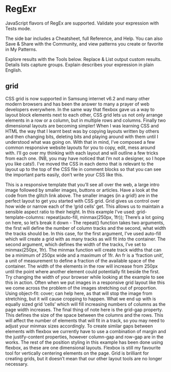 # RegExr

JavaScript flavors of RegEx are supported. Validate your expression with Tests mode.

The side bar includes a Cheatsheet, full Reference, and Help. You can also Save & Share with the Community, and view patterns you create or favorite in My Patterns.

Explore results with the Tools below. Replace & List output custom results. Details lists capture groups. Explain describes your expression in plain English.

## grid

CSS grid is now supported in Samsung internet v6.2 and many other modern browsers and has been the answer to many a prayer of web developers everywhere. In the same way that flexbox gave us a way to layout block elements next to each other, CSS grid lets us not only arrange elements in a row or a column, but in multiple rows and columns. Finally two dimensional layouts are becoming simpler!
When I was learning CSS and HTML the way that I learnt best was by copying layouts written by others and then changing bits, deleting bits and playing around with them until I understood what was going on. With that in mind, I’ve composed a few common responsive website layouts for you to copy, edit, mess around with. I’ll go over my thinking with each layout and will outline a few tricks from each one. (NB, you may have noticed that I’m not a designer, so I hope you like cats!). I’ve moved the CSS in each demo that is relevant to the layout up to the top of the CSS file in comment blocks so that you can see the important parts easily, don’t write your CSS like this.

This is a responsive template that you’ll see all over the web, a large intro image followed by smaller images, buttons or articles. Have a look at the code from the glitch link above.
The smaller images (in a grid!) are in the perfect layout to get you started with CSS grid. Grid gives us control over how wide or narrow each of the ‘grid cells’ get. This allows us to maintain a sensible aspect ratio to their height. In this example I’ve used:
grid-template-columns: repeat(auto-fill, minmax(250px, 1fr));
There’s a lot going on here, so let’s break it down -
The repeat() function takes two arguments, the first will define the number of column tracks and the second, what width the tracks should be.
In this case, for the first argument, I’ve used auto-fill which will create a grid with as many tracks as will fit into the container. The second argument, which defines the width of the tracks, I’ve set to minmax(250px, 1fr). The minmax function will create track widths that can be a minimum of 250px wide and a maximum of 1fr. An fr is a ‘fraction unit’, a unit of measurement to define a fraction of the available space of the container. The width of the elements in the row will increase from 250px until the point where another element could potentially fit beside the first. Try changing the width of your browser while looking at the example to see this in action.
Often when we put images in a responsive grid layout like this we come across the problem of the images stretching out of proportion. Using
object-fit: cover;
can help here, as that will stop the image from stretching, but it will cause cropping to happen. What we end up with is equally sized grid ‘cells’ which will fill increasing numbers of columns as the page width increases.
The final thing of note here is the grid-gap property. This defines the size of the space between the columns and the rows. This will affect the number of elements that will fit in a track, so you may need to adjust your minmax sizes accordingly. To create similar gaps between elements with flexbox we currently have to use a combination of margin and the justify-content properties, however column-gap and row-gap are in the works.
The rest of the position styling in this example has been done using flexbox, as these are one dimensional layouts. Flexbox is still my favourite tool for vertically centering elements on the page. Grid is brilliant for creating grids, but it doesn’t mean that our other layout tools are no longer necessary.
